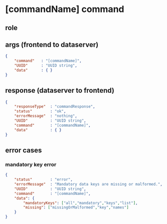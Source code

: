 # [commandName] command
## role


## args (frontend to dataserver)
```json
{
    "command"   : "[commandName]",
    "UUID"      : "UUID string",
    "data"      : { }
}
```

## response (dataserver to frontend)
```json
{
    "responseType"  : "commandResponse",
    "status"        : "ok",
    "errorMessage"  : "nothing",
    "UUID"          : "UUID string",
    "command"       : "[commandName]",
    "data"          : { }
}
```

## error cases
### mandatory key error
```json
{
    "status"        : "error",
    "errorMessage"  : "Mandatory data keys are missing or malformed.",
    "UUID"          : "UUID string",
    "command"       : "[commandName]",
    "data": {
        "mandatoryKeys": ["all","mandatory","keys","list"],
        "missing": ["missingOrMalformed","key","names"]
    }
}
```


